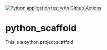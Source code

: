 [![Python application test with Github Actions](https://github.com/Vladi007/python_scaffold/actions/workflows/main.yml/badge.svg)](https://github.com/Vladi007/python_scaffold/actions/workflows/main.yml)

# python_scaffold
This is a python project scaffold
